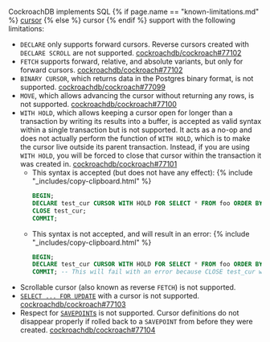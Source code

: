 CockroachDB implements SQL {% if page.name == "known-limitations.md" %} [cursor](cursors.html) {% else %} cursor {% endif %} support with the following limitations:

- `DECLARE` only supports forward cursors. Reverse cursors created with `DECLARE SCROLL` are not supported. [cockroachdb/cockroach#77102](https://github.com/cockroachdb/cockroach/issues/77102)
- `FETCH` supports forward, relative, and absolute variants, but only for forward cursors. [cockroachdb/cockroach#77102](https://github.com/cockroachdb/cockroach/issues/77102)
- `BINARY CURSOR`, which returns data in the Postgres binary format, is not supported. [cockroachdb/cockroach#77099](https://github.com/cockroachdb/cockroach/issues/77099)
- `MOVE`, which allows advancing the cursor without returning any rows, is not supported. [cockroachdb/cockroach#77100](https://github.com/cockroachdb/cockroach/issues/77100)
 - `WITH HOLD`, which allows keeping a cursor open for longer than a transaction by writing its results into a buffer, is accepted as valid syntax within a single transaction but is not supported. It acts as a no-op and does not actually perform the function of `WITH HOLD`, which is to make the cursor live outside its parent transaction. Instead, if you are using `WITH HOLD`, you will be forced to close that cursor within the transaction it was created in. [cockroachdb/cockroach#77101](https://github.com/cockroachdb/cockroach/issues/77101)
    - This syntax is accepted (but does not have any effect):
        {% include "_includes/copy-clipboard.html" %}
        ~~~ sql
        BEGIN;
        DECLARE test_cur CURSOR WITH HOLD FOR SELECT * FROM foo ORDER BY bar;
        CLOSE test_cur;
        COMMIT;
        ~~~
    - This syntax is not accepted, and will result in an error:
        {% include "_includes/copy-clipboard.html" %}
        ~~~ sql
        BEGIN;
        DECLARE test_cur CURSOR WITH HOLD FOR SELECT * FROM foo ORDER BY bar;
        COMMIT; -- This will fail with an error because CLOSE test_cur was not called inside the transaction.
        ~~~
- Scrollable cursor (also known as reverse `FETCH`) is not supported.
- [`SELECT ... FOR UPDATE`](select-for-update.html) with a cursor is not supported. [cockroachdb/cockroach#77103](https://github.com/cockroachdb/cockroach/issues/77103)
- Respect for [`SAVEPOINT`s](savepoint.html) is not supported. Cursor definitions do not disappear properly if rolled back to a `SAVEPOINT` from before they were created. [cockroachdb/cockroach#77104](https://github.com/cockroachdb/cockroach/issues/77104)
